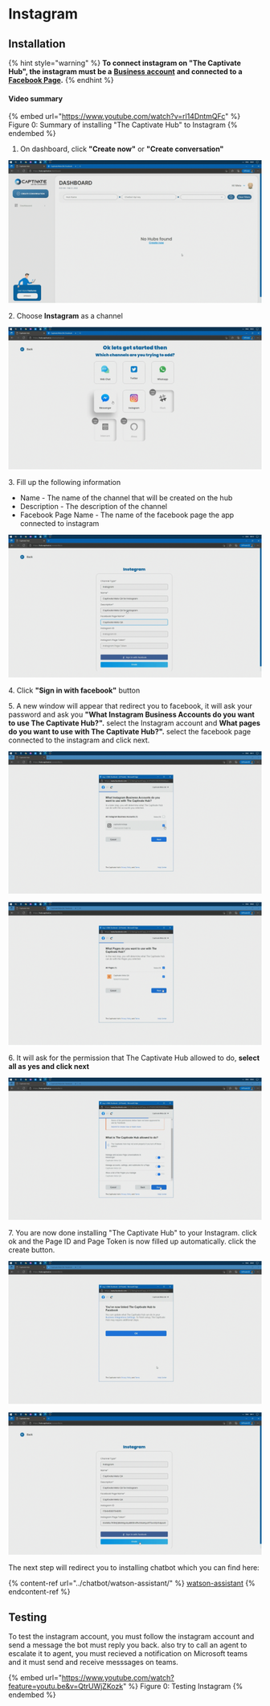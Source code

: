 # Instagram

## Installation

{% hint style="warning" %}
**To connect instagram on "The Captivate Hub", the instagram must be a** [**Business account**](https://help.instagram.com/502981923235522) **and connected to a** [**Facebook Page**](https://www.facebook.com/business/help/898752960195806)**.**
{% endhint %}

#### Video summary

{% embed url="https://www.youtube.com/watch?v=rl14DntmQFc" %}
Figure 0: Summary of installing "The Captivate Hub" to Instagram
{% endembed %}

1. On dashboard, click **"Create now"** or **"Create conversation"**

![Figure 1: The Captivate Hub Dashboard](<../../.gitbook/assets/image (41) (1).png>)

2\. Choose **Instagram** as a channel

![Supported Channels](<../../.gitbook/assets/image (97).png>)

3\. Fill up the following information

* Name - The name of the channel that will be created on the hub
* Description - The description of the channel
* Facebook Page Name - The name of the facebook page the app connected to instagram

![Figure 3: Filling up information of the channel](<../../.gitbook/assets/image (84).png>)

4\. Click **"Sign in with facebook"** button

5\. A new window will appear that redirect you to facebook, it will ask your password and ask you **"What Instagram Business Accounts do you want to use The Captivate Hub?".** select the Instagram account and **What pages do you want to use with The Captivate Hub?".** select the facebook page connected to the instagram and click next.

![Figure 4: Facebook asking for Instagram account to be installed](<../../.gitbook/assets/image (60) (1).png>)

![Figure 5: Facebook asking for Facebook page to be installed](<../../.gitbook/assets/image (81).png>)

6\. It will ask for the permission that The Captivate Hub allowed to do, **select all as yes and click next**

![Figure 4: The Captivate Hub asking for facebook permissions](<../../.gitbook/assets/image (95).png>)

7\. You are now done installing "The Captivate Hub" to your Instagram. click ok and the Page ID and Page Token is now filled up automatically. click the create button.

![](<../../.gitbook/assets/image (61) (1).png>)

![Figure 6: All of information needed by the hub is filled.](<../../.gitbook/assets/image (52) (1).png>)

The next step will redirect you to installing chatbot which you can find here:

{% content-ref url="../chatbot/watson-assistant/" %}
[watson-assistant](../chatbot/watson-assistant/)
{% endcontent-ref %}

## Testing

To test the instagram account, you must follow the instagram account and send a message the bot must reply you back. also try to call an agent to escalate it to agent, you must recieved a notification on Microsoft teams and it must send and receive messsages on teams.

{% embed url="https://www.youtube.com/watch?feature=youtu.be&v=QtrUWjZKozk" %}
Figure 0: Testing Instagram
{% endembed %}

